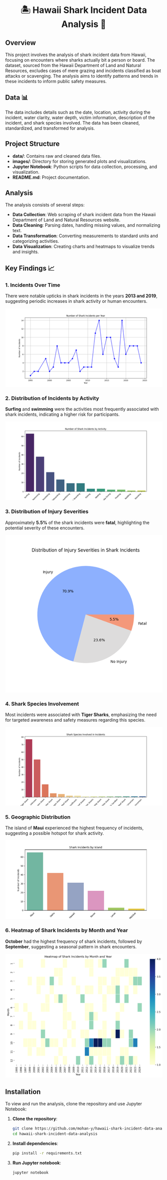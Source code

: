 <h1 align="center">🏝️ Hawaii Shark Incident Data Analysis 🦈</h1>

## Overview 
This project involves the analysis of shark incident data from Hawaii, focusing on encounters where sharks actually bit a person or board. The dataset, sourced from the Hawaii Department of Land and Natural Resources, excludes cases of mere grazing and incidents classified as boat attacks or scavenging. The analysis aims to identify patterns and trends in these incidents to inform public safety measures.

## Data 📊
The data includes details such as the date, location, activity during the incident, water clarity, water depth, victim information, description of the incident, and shark species involved. The data has been cleaned, standardized, and transformed for analysis.

## Project Structure 
- **data/**: Contains raw and cleaned data files.
- **images/**: Directory for storing generated plots and visualizations.
- **Jupyter Notebook**: Python scripts for data collection, processing, and visualization.
- **README.md**: Project documentation.

## Analysis 
The analysis consists of several steps:
- **Data Collection**: Web scraping of shark incident data from the Hawaii Department of Land and Natural Resources website.
- **Data Cleaning**: Parsing dates, handling missing values, and normalizing text.
- **Data Transformation**: Converting measurements to standard units and categorizing activities.
- **Data Visualization**: Creating charts and heatmaps to visualize trends and insights.

## Key Findings 📈
### 1. Incidents Over Time
There were notable upticks in shark incidents in the years **2013 and 2019**, suggesting periodic increases in shark activity or human encounters.

![Line](images/incidents_per_year.png)

### 2. Distribution of Incidents by Activity
**Surfing** and **swimming** were the activities most frequently associated with shark incidents, indicating a higher risk for participants.

![Bar](images/activity_distribution.png)

### 3. Distribution of Injury Severities
Approximately **5.5%** of the shark incidents were **fatal**, highlighting the potential severity of these encounters.

![Pie](images/injury_distribution.png)

### 4. Shark Species Involvement
Most incidents were associated with **Tiger Sharks**, emphasizing the need for targeted awareness and safety measures regarding this species.

![Bar](images/shark_species.png)

### 5. Geographic Distribution
The island of **Maui** experienced the highest frequency of incidents, suggesting a possible hotspot for shark activity.

![Bar](images/incidents_by_island.png)

### 6. Heatmap of Shark Incidents by Month and Year
**October** had the highest frequency of shark incidents, followed by **September**, suggesting a seasonal pattern in shark encounters.

![Heatmap](images/heatmap.png)

## Installation
To view and run the analysis, clone the repository and use Jupyter Notebook:

1. **Clone the repository**:
    ```sh
    git clone https://github.com/mohan-y/hawaii-shark-incident-data-analysis.git
    cd hawaii-shark-incident-data-analysis
    ```

2. **Install dependencies**:
    ```sh
    pip install -r requirements.txt
    ```

3. **Run Jupyter notebook**:
    ```sh
    jupyter notebook
    ```

